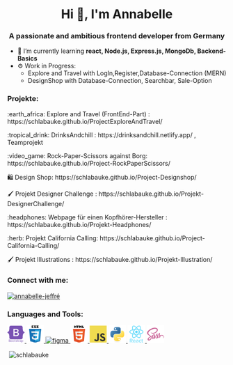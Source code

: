 <h1 align="center">Hi 👋, I'm Annabelle</h1>
<h3 align="center">A passionate and ambitious frontend developer from Germany</h3>

- 🌱 I’m currently learning **react, Node.js, Express.js, MongoDb, Backend-Basics**
- :gear: Work in Progress: 
  <ul>
    <li>Explore and Travel with LogIn,Register,Database-Connection (MERN) </li>
  <li> DesignShop with Database-Connection, Searchbar, Sale-Option </li>
  </ul>

<h3 align="left">Projekte:</h3>

<p> :earth_africa: Explore and Travel (FrontEnd-Part) : https://schlabauke.github.io/ProjectExploreAndTravel/ </p>
<p> :tropical_drink:  DrinksAndchill : https://drinksandchill.netlify.app/ , Teamprojekt </p>
<p> :video_game:   Rock-Paper-Scissors against Borg:  https://schlabauke.github.io/Project-RockPaperScissors/ </p>
<p> 🛍️  Design Shop:  https://schlabauke.github.io/Project-Designshop/ </p>
<p> 🖌️ Projekt Designer Challenge : https://schlabauke.github.io/Projekt-DesignerChallenge/ </p>
<p> :headphones: Webpage für einen Kopfhörer-Hersteller : https://schlabauke.github.io/Projekt-Headphones/ </p>
<p> :herb: Projekt California Calling: https://schlabauke.github.io/Project-California-Calling/ </p>
<p> 🖌️ Projekt Illustrations :  https://schlabauke.github.io/Projekt-Illustration/ </p>

<h3 align="left">Connect with me:</h3>
<p align="left">
<a href="https://linkedin.com/in/annabelle-jeffré" target="blank"><img align="center" src="https://raw.githubusercontent.com/rahuldkjain/github-profile-readme-generator/master/src/images/icons/Social/linked-in-alt.svg" alt="annabelle-jeffré" height="30" width="40" /></a>
</p>

<h3 align="left">Languages and Tools:</h3>
<p align="left"> <a href="https://getbootstrap.com" target="_blank" rel="noreferrer"> <img src="https://raw.githubusercontent.com/devicons/devicon/master/icons/bootstrap/bootstrap-plain-wordmark.svg" alt="bootstrap" width="40" height="40"/> </a> <a href="https://www.w3schools.com/css/" target="_blank" rel="noreferrer"> <img src="https://raw.githubusercontent.com/devicons/devicon/master/icons/css3/css3-original-wordmark.svg" alt="css3" width="40" height="40"/> </a> <a href="https://www.figma.com/" target="_blank" rel="noreferrer"> <img src="https://www.vectorlogo.zone/logos/figma/figma-icon.svg" alt="figma" width="40" height="40"/> </a> <a href="https://www.w3.org/html/" target="_blank" rel="noreferrer"> <img src="https://raw.githubusercontent.com/devicons/devicon/master/icons/html5/html5-original-wordmark.svg" alt="html5" width="40" height="40"/> </a> <a href="https://developer.mozilla.org/en-US/docs/Web/JavaScript" target="_blank" rel="noreferrer"> <img src="https://raw.githubusercontent.com/devicons/devicon/master/icons/javascript/javascript-original.svg" alt="javascript" width="40" height="40"/> </a> <a href="https://www.python.org" target="_blank" rel="noreferrer"> <img src="https://raw.githubusercontent.com/devicons/devicon/master/icons/python/python-original.svg" alt="python" width="40" height="40"/> </a> <a href="https://reactjs.org/" target="_blank" rel="noreferrer"> <img src="https://raw.githubusercontent.com/devicons/devicon/master/icons/react/react-original-wordmark.svg" alt="react" width="40" height="40"/> </a> <a href="https://sass-lang.com" target="_blank" rel="noreferrer"> <img src="https://raw.githubusercontent.com/devicons/devicon/master/icons/sass/sass-original.svg" alt="sass" width="40" height="40"/> </a> </p>

<p>&nbsp;<img align="center" src="https://github-readme-stats.vercel.app/api?username=schlabauke&show_icons=true&locale=en" alt="schlabauke" /></p>
